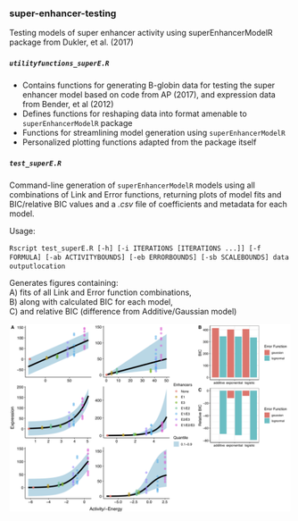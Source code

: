 ### super-enhancer-testing
Testing models of super enhancer activity using superEnhancerModelR package from Dukler, et al. (2017)  
  
##### `utilityfunctions_superE.R`
* Contains functions for generating B-globin data for testing the super enhancer model based on code from AP (2017), and expression data from Bender, et al (2012)  
* Defines functions for reshaping data into format amenable to `superEnhancerModelR` package  
* Functions for streamlining model generation using `superEnhancerModelR`  
* Personalized plotting functions adapted from the package itself  
  
##### `test_superE.R`
Command-line generation of `superEnhancerModelR` models using all combinations of Link and Error functions, returning plots of model fits and BIC/relative BIC values and a _.csv_ file of coefficients and metadata for each model.  
  
Usage:  
```
Rscript test_superE.R [-h] [-i ITERATIONS [ITERATIONS ...]] [-f FORMULA] [-ab ACTIVITYBOUNDS] [-eb ERRORBOUNDS] [-sb SCALEBOUNDS] data outputlocation
```
  
Generates figures containing:  
	A) fits of all Link and Error function combinations,  
	B) along with calculated BIC for each model,  
	C) and relative BIC (difference from Additive/Gaussian model)  
  
![alt text](dev/superE_Summary_10000iter_2018-09-30.png)
